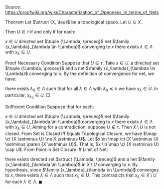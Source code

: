 # 

Source: https://proofwiki.org/wiki/Characterization_of_Openness_in_terms_of_Nets



Theorem
Let $\struct {X, \tau}$ be a topological space.
Let $U \subseteq X$. 

Then $U \in \tau$ if and only if for each:

$x \in U$
directed set $\tuple {\Lambda, \preceq}$
net $\family {x_\lambda}_{\lambda \in \Lambda}$ converging to $x$
there exists $\lambda \in \Lambda$ with $x_\lambda \in U$.


Proof
Necessary Condition
Suppose that $U \in \tau$. 
Take $x \in U$, a directed set $\tuple {\Lambda, \preceq}$ and a net $\family {x_\lambda}_{\lambda \in \Lambda}$ converging to $x$.
By the definition of convergence for net, we have: 

there exists $\lambda_0 \in \Lambda$ such that for all $\lambda \in \Lambda$ with $\lambda_0 \preceq \lambda$ we have $x_\lambda \in U$.
In particular, $x_{\lambda_0} \in U$.
$\Box$

Sufficient Condition
Suppose that for each:

$x \in U$
directed set $\tuple {\Lambda, \preceq}$
net $\family {x_\lambda}_{\lambda \in \Lambda}$ converging to $x$
there exists $\lambda \in \Lambda$ with $x_\lambda \in U$.
Aiming for a contradiction, suppose $U \not \in \tau$.
Then $X \setminus U$ is not closed.
From Set is Closed iff Equals Topological Closure, we have $\map \cl {X \setminus U} \ne X \setminus U$. 
Let $x \in \map \cl {X \setminus U} \setminus \paren {X \setminus U}$. 
That is, $x \in \map \cl {X \setminus U} \cap U$. 
From Point in Set Closure iff Limit of Net:

there exists directed set $\struct {\Lambda, \preceq}$ and a net $\family {x_\lambda}_{\lambda \in \Lambda}$ in $X \setminus U$ converging to $x$.
By hypothesis, since $\family {x_\lambda}_{\lambda \in \Lambda}$ converges to $x$, there exists $\lambda \in \Lambda$ such that $x_\lambda \in U$.
This contradicts that $x_\lambda \in X \setminus U$ for each $\lambda \in \Lambda$. 
$\blacksquare$





